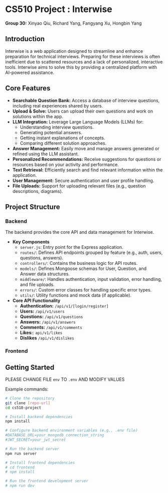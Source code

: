 # CS510 Project : Interwise


**Group 30:** Xinyao Qiu, Richard Yang, Fangyang Xu, Hongbin Yang

## Introduction

Interwise is a web application designed to streamline and enhance preparation for technical interviews. Preparing for these interviews is often inefficient due to scattered resources and a lack of personalized, interactive tools. Interwise aims to solve this by providing a centralized platform with AI-powered assistance.

## Core Features

* **Searchable Question Bank:** Access a database of interview questions, including real experiences shared by users.
* **Upload & Solve:** Users can upload their own questions and work on solutions within the app.
* **LLM Integration:** Leverage Large Language Models (LLMs) for:
    * Understanding interview questions.
    * Generating potential answers.
    * Getting instant explanations of concepts.
    * Comparing different solution approaches.
* **Answer Management:** Easily move and manage answers generated or refined using the LLM assistant.
* **Personalized Recommendations:** Receive suggestions for questions or resources based on your activity and performance.
* **Text Retrieval:** Efficiently search and find relevant information within the application.
* **User Management:** Secure authentication and user profile handling.
* **File Uploads:** Support for uploading relevant files (e.g., question descriptions, diagrams).

## Project Structure

### Backend

The backend provides the core API and data management for Interwise.

* **Key Components**
    * `server.js`: Entry point for the Express application.
    * `routes/`: Defines API endpoints grouped by feature (e.g., auth, users, questions, answers).
    * `controllers/`: Contains the business logic for API routes.
    * `models/`: Defines Mongoose schemas for User, Question, and Answer data structures.
    * `middleware/`: Handles authentication, input validation, error handling, and file uploads.
    * `errors/`: Custom error classes for handling specific error types.
    * `utils/`: Utility functions and mock data (if applicable).
* **Core API Functionality** 
    * **Authentication:** `/api/v1/[login/register]`
    * **Users:** `/api/v1/users`
    * **Questions:** `/api/v1/questions`
    * **Answers:** `/api/v1/answers`
    * **Comments:** `/api/v1/comments`
    * **Likes:**: `api/v1/likes`
    * **Dislikes** `/api/v1/dislikes`

### Frontend



## Getting Started

PLEASE CHANGE FILE `env` TO `.env` AND MODIFY VALUES

Example commands:

```bash
# Clone the repository
git clone [repo-url]
cd cs510-project

# Install backend dependencies
npm install

# Configure backend environment variables (e.g., .env file)
#DATABASE_URL=your_mongodb_connection_string
#JWT_SECRET=your_jwt_secret

# Run the backend server
npm run server

# Install frontend dependencies
# cd frontend
# npm install

# Run the frontend development server
# npm run dev